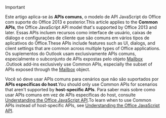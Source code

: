 > [!IMPORTANT]
> <span data-ttu-id="fe5c4-101">Este artigo aplica-se às **APIs comuns**, o modelo de API JavaScript do Office com suporte do Office 2013 e posterior.</span><span class="sxs-lookup"><span data-stu-id="fe5c4-101">This article applies to the **Common APIs**, the Office JavaScript API model that's supported by Office 2013 and later.</span></span> <span data-ttu-id="fe5c4-102">Essas APIs incluem recursos como interface de usuário, caixas de diálogo e configurações de cliente que são comuns em vários tipos de aplicativos do Office.</span><span class="sxs-lookup"><span data-stu-id="fe5c4-102">These APIs include features such as UI, dialogs, and client settings that are common across multiple types of Office applications.</span></span> <span data-ttu-id="fe5c4-103">Os suplementos do Outlook usam exclusivamente APIs comuns, especialmente o subconjunto de APIs expostas pelo objeto [Mailbox](/javascript/api/outlook/office.mailbox) .</span><span class="sxs-lookup"><span data-stu-id="fe5c4-103">Outlook add-ins exclusively use Common APIs, especially the subset of APIs exposed through the [Mailbox](/javascript/api/outlook/office.mailbox) object.</span></span>
> 
> <span data-ttu-id="fe5c4-104">Você só deve usar APIs comuns para cenários que não são suportados por **APIs específicas do host**.</span><span class="sxs-lookup"><span data-stu-id="fe5c4-104">You should only use Common APIs for scenarios that aren't supported by **host-specific APIs**.</span></span> <span data-ttu-id="fe5c4-105">Para saber mais sobre como usar APIs comuns em vez de APIs específicas do host, consulte [Understanding the Office JavaScript API](../develop/understanding-the-javascript-api-for-office.md).</span><span class="sxs-lookup"><span data-stu-id="fe5c4-105">To learn when to use Common APIs instead of host-specific APIs, see [Understanding the Office JavaScript API](../develop/understanding-the-javascript-api-for-office.md).</span></span>